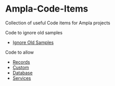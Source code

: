 Ampla-Code-Items
================

Collection of useful Code items for Ampla projects

Code to ignore old samples
* [Ignore Old Samples](/Ignore%20Old%20Samples)

Code to allow 
* [Records](/Records)
* [Custom](/Custom)
* [Database](/Database)
* [Services](/Services)

